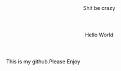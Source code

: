
<html>
  <head>
   <header>Shit be crazy<br></header>
  </head>
 <body>
  <header> Hello World<br> </header>
   <p>This is my github.Please Enjoy</p>
 </body>
</html>
